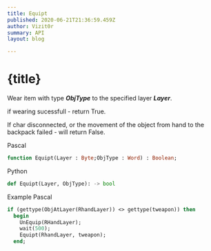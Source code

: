 ```yaml
---
title: Equipt
published: 2020-06-21T21:36:59.459Z
author: Vizit0r
summary: API
layout: blog

---
```


# {title}

Wear item with type ***ObjType*** to the specified layer ***Layer***.

if wearing sucessfull - return True.

If char disconnected, or the movement of the object from hand to the backpack failed - will return False.


Pascal

```pascal
function Equipt(Layer : Byte;ObjType : Word) : Boolean;

```




Python
```python
def Equipt(Layer, ObjType): -> bool
``` 





Example Pascal

```pascal
if (gettype(ObjAtLayer(RhandLayer)) <> gettype(tweapon)) then 
  begin 
    UnEquip(RHandLayer); 
    wait(500); 
    Equipt(RhandLayer, tweapon); 
  end;
```


